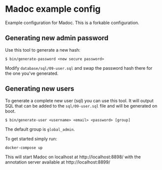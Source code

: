 # Madoc example config
Example configuration for Madoc. This is a forkable configuration.

## Generating new admin password
Use this tool to generate a new hash:
```
$ bin/generate-password <new secure password>
```

Modify `database/sql/09-user.sql` and swap the password hash there for the one you've generated. 

## Generating new users
To generate a complete new user (sql) you can use this tool. It will output SQL that can be added to the `sql/09-user.sql` file and will be generated on boot.
```
$ bin/generate-user <username> <email> <password> [group]
```
The default group is `global_admin`.

To get started simply run:
```
docker-compose up
```

This will start Madoc on localhost at http://localhost:8898/ with the annotation server available at http://localhost:8899/
